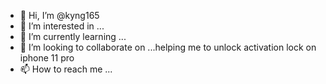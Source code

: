 - 👋 Hi, I’m @kyng165
- 👀 I’m interested in ...
- 🌱 I’m currently learning ...
- 💞️ I’m looking to collaborate on ...helping me to unlock activation lock on iphone 11 pro
- 📫 How to reach me ...

<!---
kyng165/kyng165 is a ✨ special ✨ repository because its `README.md` (this file) appears on your GitHub profile.
You can click the Preview link to take a look at your changes.
--->
